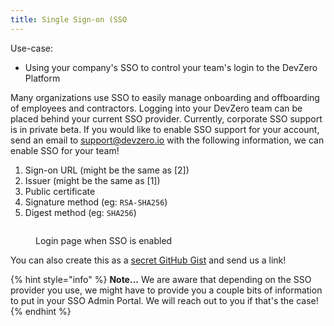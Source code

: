 ```yaml
---
title: Single Sign-on (SSO
---
```

Use-case:

- Using your company's SSO to control your team's login to the DevZero Platform

Many organizations use SSO to easily manage onboarding and offboarding of employees and contractors. Logging into your DevZero team can be placed behind your current SSO provider. Currently, corporate SSO support is in private beta. If you would like to enable SSO support for your account, send an email to [support@devzero.io](mailto:support@devzero.io) with the following information, we can enable SSO for your team!

1. Sign-on URL (might be the same as [2])
2. Issuer (might be the same as [1])
3. Public certificate
4. Signature method (eg: `RSA-SHA256`)
5. Digest method  (eg: `SHA256`)

<figure><img src="../.gitbook/assets/before-entering-email.jpg" alt=""><figcaption><p>Login page when SSO is enabled</p></figcaption></figure>

You can also create this as a [secret GitHub Gist](https://gist.github.com/) and send us a link!

{% hint style="info" %}
**Note...** We are aware that depending on the SSO provider you use, we might have to provide you a couple bits of information to put in your SSO Admin Portal. We will reach out to you if that's the case!
{% endhint %}
